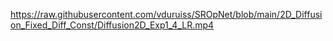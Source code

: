 

https://raw.githubusercontent.com/vduruiss/SROpNet/blob/main/2D_Diffusion_Fixed_Diff_Const/Diffusion2D_Exp1_4_LR.mp4
